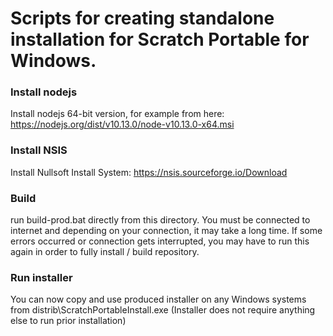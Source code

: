 # Scripts for creating standalone installation for Scratch Portable for Windows.

### Install nodejs

  Install nodejs 64-bit version,
  for example from here: https://nodejs.org/dist/v10.13.0/node-v10.13.0-x64.msi

### Install NSIS
  Install Nullsoft Install System:
  https://nsis.sourceforge.io/Download

### Build

  run build-prod.bat directly from this directory. You must be connected to internet
  and depending on your connection, it may take a long time.
  If some errors occurred or connection gets interrupted, you may have to run
  this again in order to fully install / build repository.

### Run installer

  You can now copy and use produced installer on any Windows systems from
  distrib\ScratchPortableInstall.exe
  (Installer does not require anything else to run prior installation)
